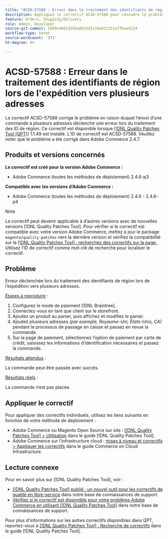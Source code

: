 ```yaml
---
title: "ACSD-57588 : Erreur dans le traitement des identifiants de région lors de l’expédition vers plusieurs adresses"
description: Appliquez le correctif ACSD-57588 pour résoudre le problème Adobe Commerce en raison duquel l’envoi d’une commande à plusieurs adresses déclenche une erreur lors du traitement des identifiants de région.
feature: Orders, Shipping/Delivery
role: Admin, Developer
source-git-commit: 1899e4601d292a8543d1c34e622251a7f6aed124
workflow-type: tm+mt
source-wordcount: '371'
ht-degree: 0%

---
```


# ACSD-57588 : Erreur dans le traitement des identifiants de région lors de l&#39;expédition vers plusieurs adresses

Le correctif ACSD-57588 corrige le problème en raison duquel l’envoi d’une commande à plusieurs adresses déclenche une erreur lors du traitement des ID de région. Ce correctif est disponible lorsque [[!DNL Quality Patches Tool (QPT)]](/help/announcements/adobe-commerce-announcements/magento-quality-patches-released-new-tool-to-self-serve-quality-patches.md) 1.1.49 est installé. L’ID de correctif est ACSD-57588. Veuillez noter que le problème a été corrigé dans Adobe Commerce 2.4.7.

## Produits et versions concernés

**Le correctif est créé pour la version Adobe Commerce :**

* Adobe Commerce (toutes les méthodes de déploiement) 2.4.6-p3

**Compatible avec les versions d’Adobe Commerce :**

* Adobe Commerce (toutes les méthodes de déploiement) 2.4.6 - 2.4.6-p4

>[!NOTE]
>
>Le correctif peut devenir applicable à d’autres versions avec de nouvelles versions [!DNL Quality Patches Tool]. Pour vérifier si le correctif est compatible avec votre version Adobe Commerce, mettez à jour le package `magento/quality-patches` vers la dernière version et vérifiez la compatibilité sur la [[!DNL Quality Patches Tool] : recherchez des correctifs sur la page ](https://experienceleague.adobe.com/tools/commerce-quality-patches/index.html?lang=fr). Utilisez l’ID de correctif comme mot-clé de recherche pour localiser le correctif.

## Problème

Erreur déclenchée lors du traitement des identifiants de région lors de l’expédition vers plusieurs adresses.

<u>Étapes à reproduire</u> :

1. Configurez le mode de paiement [!DNL Braintree].
1. Connectez-vous en tant que client sur le storefront.
1. Ajoutez un produit au panier, puis affichez et modifiez le panier.
1. Ajoutez plusieurs adresses *(par exemple, Royaume-Uni, États-Unis, CA)* pendant le processus de passage en caisse et passez en revue la commande.
1. Sur la page de paiement, sélectionnez l’option de paiement par carte de crédit, saisissez les informations d’identification nécessaires et passez la commande.

<u>Résultats attendus</u> :

La commande peut être passée avec succès.

<u>Résultats réels</u> :

La commande n’est pas placée.

## Appliquer le correctif

Pour appliquer des correctifs individuels, utilisez les liens suivants en fonction de votre méthode de déploiement :

* Adobe Commerce ou Magento Open Source sur site : [[!DNL Quality Patches Tool] > Utilisation](https://experienceleague.adobe.com/docs/commerce-operations/tools/quality-patches-tool/usage.html?lang=fr) dans le guide [!DNL Quality Patches Tool].
* Adobe Commerce sur l’infrastructure cloud : [mises à niveau et correctifs > Appliquer les correctifs](https://experienceleague.adobe.com/docs/commerce-cloud-service/user-guide/develop/upgrade/apply-patches.html?lang=fr) dans le guide Commerce on Cloud Infrastructure.

## Lecture connexe

Pour en savoir plus sur [!DNL Quality Patches Tool], voir :

* [[!DNL Quality Patches Tool] publié : un nouvel outil pour les correctifs de qualité en libre-service](/help/announcements/adobe-commerce-announcements/magento-quality-patches-released-new-tool-to-self-serve-quality-patches.md) dans notre base de connaissances de support.
* [Vérifiez si le correctif est disponible pour votre problème Adobe Commerce en utilisant  [!DNL Quality Patches Tool]](/help/support-tools/patches-available-in-qpt-tool/check-patch-for-magento-issue-with-magento-quality-patches.md) dans notre base de connaissances de support.

Pour plus d&#39;informations sur les autres correctifs disponibles dans QPT, reportez-vous à [[!DNL Quality Patches Tool] : Recherche de correctifs](https://experienceleague.adobe.com/tools/commerce-quality-patches/index.html?lang=fr) dans le guide [!DNL Quality Patches Tool].
